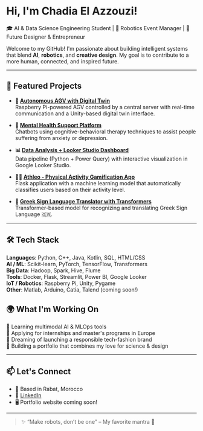 #  Hi, I'm Chadia El Azzouzi!

🎓 AI & Data Science Engineering Student | 🤖 Robotics Event Manager | 🎨 Future Designer & Entrepreneur

Welcome to my GitHub! I'm passionate about building intelligent systems that blend **AI**, **robotics**, and **creative design**. My goal is to contribute to a more human, connected, and inspired future.

---

## 🚀 Featured Projects

- **🤖 [Autonomous AGV with Digital Twin](https://github.com/chadiaelazzouzi/agv-digital-twin)**  
  Raspberry Pi-powered AGV controlled by a central server with real-time communication and a Unity-based digital twin interface.

- **🧠 [Mental Health Support Platform](https://github.com/chadiaelazzouzi/tcc-chatbot)**  
  Chatbots using cognitive-behavioral therapy techniques to assist people suffering from anxiety or depression.

- **📊 [Data Analysis + Looker Studio Dashboard](https://github.com/chadiaelazzouzi/lookerstudio-dl-project)**  
  Data pipeline (Python + Power Query) with interactive visualization in Google Looker Studio.

- **🏋️‍♀️ [Athleo - Physical Activity Gamification App](https://github.com/chadiaelazzouzi/athleo)**  
  Flask application with a machine learning model that automatically classifies users based on their activity level.

- **🧬 [Greek Sign Language Translator with Transformers](https://github.com/chadiaelazzouzi/greek-sign-language-transformer)**  
  Transformer-based model for recognizing and translating Greek Sign Language 🇬🇷.

---

## 🛠 Tech Stack

**Languages**: Python, C++, Java, Kotlin, SQL, HTML/CSS  
**AI / ML**: Scikit-learn, PyTorch, TensorFlow, Transformers  
**Big Data**: Hadoop, Spark, Hive, Flume  
**Tools**: Docker, Flask, Streamlit, Power BI, Google Looker  
**IoT / Robotics**: Raspberry Pi, Unity, Pygame  
**Other**: Matlab, Arduino, Catia, Talend (coming soon!)



## 🌍 What I'm Working On

🎯 Learning multimodal AI & MLOps tools  
💼 Applying for internships and master's programs in Europe  
👗 Dreaming of launching a responsible tech-fashion brand  
🚀 Building a portfolio that combines my love for science & design

---

## 📫 Let's Connect

- 📍 Based in Rabat, Morocco  
- 💼 [LinkedIn](https://www.linkedin.com/in/chadiaelazzouzi/)  
- 🖥️ Portfolio website coming soon!

---

> ✨ “Make robots, don’t be one” – My favorite mantra 💙
